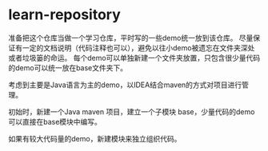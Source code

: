 # learn-repository
准备把这个仓库当做一个学习仓库，平时写的一些demo统一放到该仓库。
尽量保证有一定的文档说明（代码注释也可以），避免以往小demo被遗忘在文件夹深处或者垃圾篓的命运。
每个demo可以单独新建一个文件夹放置，只包含很少量代码的demo可以统一放在base文件夹下。

考虑到主要是Java语言为主的demo，以IDEA结合maven的方式对项目进行管理。

初始时，新建一个Java maven 项目，建立一个子模块 base，少量代码的demo可以直接在base模块中编写。

如果有较大代码量的demo，新建模块来独立组织代码。
